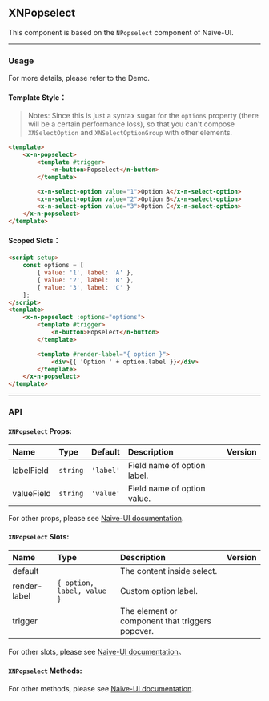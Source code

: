 ﻿## XNPopselect

This component is based on the `NPopselect` component of Naive-UI.

---

### Usage

For more details, please refer to the Demo.

#### Template Style：

> Notes: Since this is just a syntax sugar for the `options` property (there will be a certain performance loss), so that you can't compose `XNSelectOption` and `XNSelectOptionGroup` with other elements.

```html
<template>
    <x-n-popselect>
        <template #trigger>
            <n-button>Popselect</n-button>
        </template>

        <x-n-select-option value="1">Option A</x-n-select-option>
        <x-n-select-option value="2">Option B</x-n-select-option>
        <x-n-select-option value="3">Option C</x-n-select-option>
    </x-n-popselect>
</template>
```

#### Scoped Slots：

```html
<script setup>
    const options = [
        { value: '1', label: 'A' },
        { value: '2', label: 'B' },
        { value: '3', label: 'C' }
    ];
</script>
<template>
    <x-n-popselect :options="options">
        <template #trigger>
            <n-button>Popselect</n-button>
        </template>

        <template #render-label="{ option }">
            <div>{{ 'Option ' + option.label }}</div>
        </template>
    </x-n-popselect>
</template>
```

---

### API

#### `XNPopselect` Props:

| Name       | Type     | Default   | Description                 | Version |
| :--------- | :------- | :-------- | :-------------------------- | :------ |
| labelField | `string` | `'label'` | Field name of option label. |         |
| valueField | `string` | `'value'` | Field name of option value. |         |

For other props, please see [Naive-UI documentation](https://www.naiveui.com/en-US/os-theme/components/popselect#Popselect-Props).

#### `XNPopselect` Slots:

| Name         | Type                       | Description                                     | Version |
| :----------- | :------------------------- | :---------------------------------------------- | :------ |
| default      |                            | The content inside select.                      |         |
| render-label | `{ option, label, value }` | Custom option label.                            |         |
| trigger      |                            | The element or component that triggers popover. |         |

For other slots, please see [Naive-UI documentation](https://www.naiveui.com/en-US/os-theme/components/popselect#Popselect-Slots)。

#### `XNPopselect` Methods:

For other methods, please see [Naive-UI documentation](https://www.naiveui.com/en-US/os-theme/components/popselect#Popselect-Methods).
